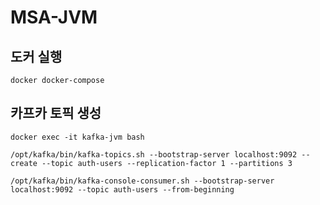 # MSA-JVM

## 도커 실행

```shell
docker docker-compose

```


## 카프카 토픽 생성

```shell
docker exec -it kafka-jvm bash

/opt/kafka/bin/kafka-topics.sh --bootstrap-server localhost:9092 --create --topic auth-users --replication-factor 1 --partitions 3

/opt/kafka/bin/kafka-console-consumer.sh --bootstrap-server localhost:9092 --topic auth-users --from-beginning
```